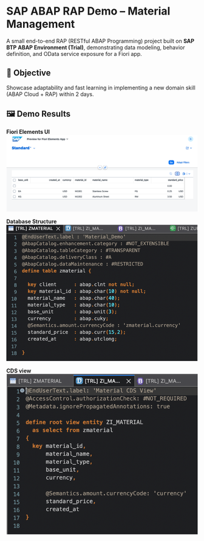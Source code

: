 # SAP ABAP RAP Demo – Material Management

A small end-to-end RAP (RESTful ABAP Programming) project built on **SAP BTP ABAP Environment (Trial)**, demonstrating data modeling, behavior definition, and OData service exposure for a Fiori app.

## 🎯 Objective
Showcase adaptability and fast learning in implementing a new domain skill (ABAP Cloud + RAP) within 2 days.

## 🖼️ Demo Results

**Fiori Elements UI**
![Fiori UI](Screenshot/Fiori.png)

**Database Structure**
![OData Preview](Screenshot/ZMATERIAL.png)

**CDS view**
![Eclipse Project](Screenshot/ZI_MATERIAL.png)
